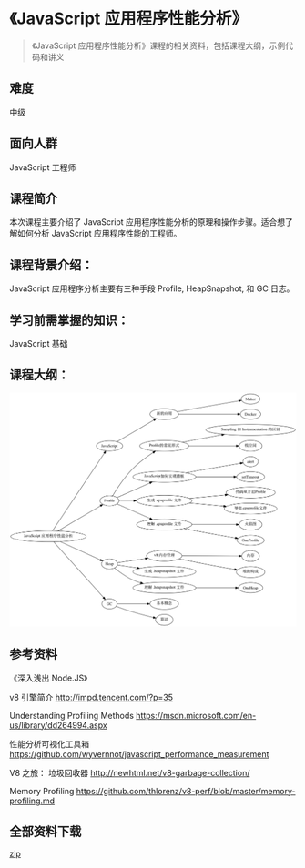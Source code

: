 # 《JavaScript 应用程序性能分析》

> 《JavaScript 应用程序性能分析》课程的相关资料，包括课程大纲，示例代码和讲义

## 难度
中级

## 面向人群
JavaScript 工程师

## 课程简介
本次课程主要介绍了 JavaScript 应用程序性能分析的原理和操作步骤。适合想了解如何分析 JavaScript 应用程序性能的工程师。

## 课程背景介绍：
JavaScript 应用程序分析主要有三种手段 Profile, HeapSnapshot, 和 GC 日志。

## 学习前需掌握的知识：
JavaScript 基础

## 课程大纲：

![目录](./Contents.png)

## 参考资料

《深入浅出 Node.JS》

v8 引擎简介
http://impd.tencent.com/?p=35

Understanding Profiling Methods
https://msdn.microsoft.com/en-us/library/dd264994.aspx

性能分析可视化工具箱
https://github.com/wyvernnot/javascript_performance_measurement

V8 之旅： 垃圾回收器
http://newhtml.net/v8-garbage-collection/

Memory Profiling
https://github.com/thlorenz/v8-perf/blob/master/memory-profiling.md
## 全部资料下载

[zip](https://github.com/wyvernnot/stuq_workshop/zipball/gh-pages)
